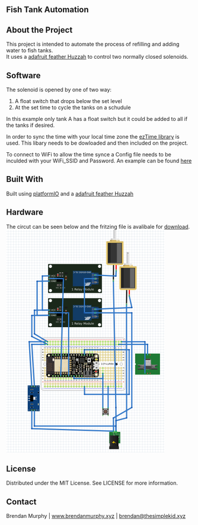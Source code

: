 ## Fish Tank Automation

## About the Project

This project is intended to automate the process of refilling and adding water to fish tanks.  
It uses a [adafruit feather Huzzah](https://www.adafruit.com/product/2821) to control two normally closed solenoids.

## Software

The solenoid is opened by one of two way:

<ol>
  <li>A float switch that drops below the set level</li>
  <li>At the set time to cycle the tanks on a schudule</li>
</ol>
  
 In this example only tank A has a float switch but it could be added to all if the tanks if desired.

 In order to sync the time with your local time zone the [ezTime library](https://github.com/ropg/ezTime) is used.  This libary needs to be dowloaded and then included on the project.

 To connect to WiFi to allow the time synce a Config file needs to be inculded with your WiFi_SSID and Password. An example can be found [here](/include/example_Config.h)


## Built With
Built using [platformIO](https://platformio.org/) and a [adafruit feather Huzzah](https://www.adafruit.com/product/2821)


## Hardware

The circut can be seen below and the fritzing file is avalibale for [download](/arduinoCircuit/fishCycler.fzz).
![image of circuit](arduinoCircuit/fishCyclerCircuit.png?raw=true)

## License
Distributed under the MIT License. See LICENSE for more information.

## Contact
Brendan Murphy | www.brendanmurphy.xyz | brendan@thesimplekid.xyz
